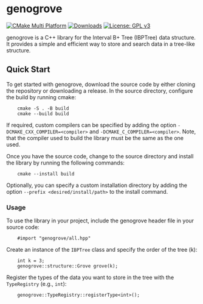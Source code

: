 # genogrove

[![CMake Multi Platform](https://github.com/ylab-hi/genogrove/actions/workflows/cmake-multi-platform.yml/badge.svg)](https://github.com/ylab-hi/genogrove/actions/workflows/cmake-multi-platform.yml)
[![Downloads](https://img.shields.io/github/downloads/ylab-hi/genogrove/total.svg)](https://img.shields.io/github/downloads/ylab-hi/genogrove/total.svg)
[![License: GPL v3](https://img.shields.io/badge/License-GPL%20v3-blue.svg)](http://www.gnu.org/licenses/gpl-3.0)

genogrove is a C++ library for the Interval B+ Tree (IBPTree) data structure. It provides a simple and efficient way to store and search data in a tree-like structure.

## Quick Start

To get started with genogrove, download the source code by either cloning the repository or downloading a release.
In the source directory, configure the build by running cmake:

```
    cmake -S . -B build
    cmake --build build
```
If required, custom compilers can be specified by adding the option `-DCMAKE_CXX_COMPILER=<compiler>` and 
`-DCMAKE_C_COMPILER=<compiler>`. Note, that the compiler used to build the library must be the same as the one used.

Once you have the source code, change to the source directory and install the library by running the following commands:
```
    cmake --install build
```
Optionally, you can specify a custom installation directory by adding the option `--prefix <desired/install/path>` to 
the install command.

### Usage

To use the library in your project, include the genogrove header file in your source code:
```
    #import "genogrove/all.hpp"
```

Create an instance of the `IBPTree` class and specify the order of the tree (k):
```
    int k = 3;
    genogrove::structure::Grove grove(k);
```

Register the types of the data you want to store in the tree with the `TypeRegistry` (e.g., `int`):
```
    genogrove::TypeRegistry::registerType<int>();
```








